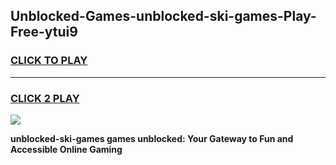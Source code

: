 
## Unblocked-Games-unblocked-ski-games-Play-Free-ytui9
<h3>
<a href="https://premium76.site?title=unblocked-ski-games&ref=10A">CLICK TO PLAY</a></h3>
<hr>

<h3>
<a href="https://premium76.site?title=unblocked-ski-games&ref=10A">CLICK 2 PLAY</a>
  
</h3>

<a href="https://premium76.site?title=unblocked-ski-games&ref=10A"><img src="https://clearcache.store/games.png"></a>


**unblocked-ski-games games unblocked: Your Gateway to Fun and Accessible Online Gaming**
